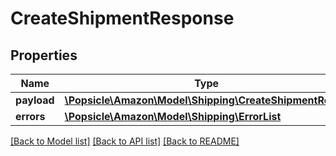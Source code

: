 # CreateShipmentResponse

## Properties
Name | Type | Description | Notes
------------ | ------------- | ------------- | -------------
**payload** | [**\Popsicle\Amazon\Model\Shipping\CreateShipmentResult**](CreateShipmentResult.md) |  | [optional] 
**errors** | [**\Popsicle\Amazon\Model\Shipping\ErrorList**](ErrorList.md) |  | [optional] 

[[Back to Model list]](../../README.md#documentation-for-models) [[Back to API list]](../../README.md#documentation-for-api-endpoints) [[Back to README]](../../README.md)

